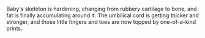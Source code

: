 Baby's skeleton is hardening, changing from rubbery cartilage to bone, and fat is finally accumulating around it. The umbilical cord is getting thicker and stronger, and those little fingers and toes are now topped by one-of-a-kind prints.